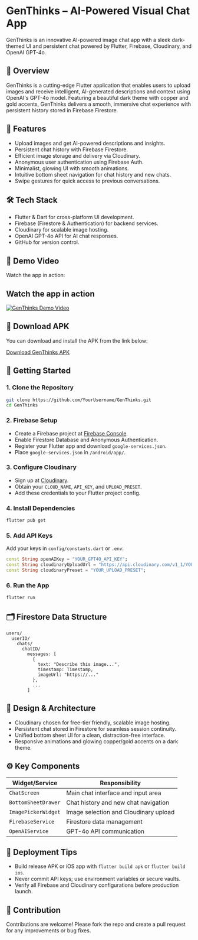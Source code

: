 # GenThinks – AI-Powered Visual Chat App

GenThinks is an innovative AI-powered image chat app with a sleek dark-themed UI and persistent chat powered by Flutter, Firebase, Cloudinary, and OpenAI GPT-4o.

## 🌟 Overview

GenThinks is a cutting-edge Flutter application that enables users to upload images and receive intelligent, AI-generated descriptions and context using OpenAI's GPT-4o model. Featuring a beautiful dark theme with copper and gold accents, GenThinks delivers a smooth, immersive chat experience with persistent history stored in Firebase Firestore.

## 🚀 Features

- Upload images and get AI-powered descriptions and insights.
- Persistent chat history with Firebase Firestore.
- Efficient image storage and delivery via Cloudinary.
- Anonymous user authentication using Firebase Auth.
- Minimalist, glowing UI with smooth animations.
- Intuitive bottom sheet navigation for chat history and new chats.
- Swipe gestures for quick access to previous conversations.

## 🛠️ Tech Stack

- Flutter & Dart for cross-platform UI development.
- Firebase (Firestore & Authentication) for backend services.
- Cloudinary for scalable image hosting.
- OpenAI GPT-4o API for AI chat responses.
- GitHub for version control.

## 🎥 Demo Video

Watch the app in action:

## Watch the app in action

[![GenThinks Demo Video](https://img.youtube.com/vi/VIDEO_ID/0.jpg)](https://drive.google.com/file/d/1kvuV7AvRQ6SYeCPIO9oIYGpWWC9I5jfd/view?usp=drivesdk)

## 📲 Download APK

You can download and install the APK from the link below:

[Download GenThinks APK](https://github.com/samanderson2003/GenThinks/blob/main/downloadAPK/GenThinks.apk)

## 🏁 Getting Started

### 1. Clone the Repository

```bash
git clone https://github.com/YourUsername/GenThinks.git
cd GenThinks
```

### 2. Firebase Setup

- Create a Firebase project at [Firebase Console](https://console.firebase.google.com).
- Enable Firestore Database and Anonymous Authentication.
- Register your Flutter app and download `google-services.json`.
- Place `google-services.json` in `/android/app/`.

### 3. Configure Cloudinary

- Sign up at [Cloudinary](https://cloudinary.com).
- Obtain your `CLOUD_NAME`, `API_KEY`, and `UPLOAD_PRESET`.
- Add these credentials to your Flutter project config.

### 4. Install Dependencies

```bash
flutter pub get
```

### 5. Add API Keys

Add your keys in `config/constants.dart` or `.env`:

```dart
const String openAIKey = "YOUR_GPT4O_API_KEY";
const String cloudinaryUploadUrl = "https://api.cloudinary.com/v1_1/YOUR_CLOUD_NAME/image/upload";
const String cloudinaryPreset = "YOUR_UPLOAD_PRESET";
```

### 6. Run the App

```bash
flutter run
```

## 🗂️ Firestore Data Structure

```
users/
  userID/
    chats/
      chatID/
        messages: [
          {
            text: "Describe this image...",
            timestamp: Timestamp,
            imageUrl: "https://..."
          },
          ...
        ]
```

## 🎨 Design & Architecture

- Cloudinary chosen for free-tier friendly, scalable image hosting.
- Persistent chat stored in Firestore for seamless session continuity.
- Unified bottom sheet UI for a clean, distraction-free interface.
- Responsive animations and glowing copper/gold accents on a dark theme.

## ⚙️ Key Components

| Widget/Service       | Responsibility                          |
|----------------------|------------------------------------------|
| `ChatScreen`         | Main chat interface and input area       |
| `BottomSheetDrawer`  | Chat history and new chat navigation     |
| `ImagePickerWidget`  | Image selection and Cloudinary upload    |
| `FirebaseService`    | Firestore data management                |
| `OpenAIService`      | GPT-4o API communication                 |

## 📢 Deployment Tips

- Build release APK or iOS app with `flutter build apk` or `flutter build ios`.
- Never commit API keys; use environment variables or secure vaults.
- Verify all Firebase and Cloudinary configurations before production launch.

## 🤝 Contribution

Contributions are welcome! Please fork the repo and create a pull request for any improvements or bug fixes.
